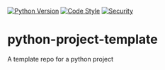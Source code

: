 <!-- Repo Badges -->
[![Python Version](https://img.shields.io/badge/python-3.9-blue.svg)](https://www.python.org/downloads/release/python-390/)
[![Code Style](https://img.shields.io/badge/code%20style-black-black)](https://github.com/psf/black/)
[![Security](https://img.shields.io/badge/security-security-orange)](https://github.com/pyupio/safety/)

# python-project-template
A template repo for a python project
